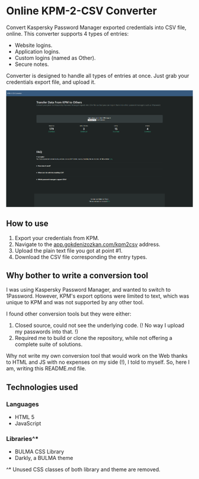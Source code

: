 # Online KPM-2-CSV Converter

Convert Kaspersky Password Manager exported credentials into CSV file, online. This converter supports 4 types of entries:
- Website logins.
- Application logins.
- Custom logins (named as Other).
- Secure notes.

Converter is designed to handle all types of entries at once. Just grab your credentials export file, and upload it.

<a href="https://app.gokdenizozkan.com/kpm2csv" target="_blank"><img alt="A screenshot of the webpage of the KPM 2 CSV conversion tool." src=".github/website.png" style="width: 1600px"/></a>

## How to use

1. Export your credentials from KPM.
2. Navigate to the [app.gokdenizozkan.com/kpm2csv](https://app.gokdenizozkan.com/kpm2csv) address.
3. Upload the plain text file you got at point #1.
4. Download the CSV file corresponding the entry types.

## Why bother to write a conversion tool

I was using Kaspersky Password Manager, and wanted to switch to 1Password. However, KPM's export options were limited to text, which was unique to KPM and was not supported by any other tool.

I found other conversion tools but they were either:
1. Closed source, could not see the underlying code. (! No way I upload my passwords into that. !)
2. Required me to build or clone the repository, while not offering a complete suite of solutions.

Why not write my own conversion tool that would work on the Web thanks to HTML and JS with no expenses on my side (!), I told to myself. So, here I am, writing this README.md file.

## Technologies used

### Languages
- HTML 5
- JavaScript

### Libraries^*
- BULMA CSS Library
- Darkly, a BULMA theme

^* Unused CSS classes of both library and theme are removed.
